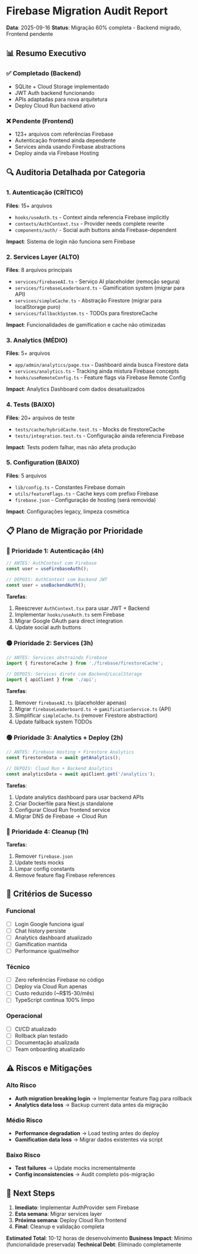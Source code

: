 # Firebase Migration Audit Report
**Data**: 2025-09-16
**Status**: Migração 60% completa - Backend migrado, Frontend pendente

## 📊 **Resumo Executivo**

### ✅ **Completado (Backend)**
- SQLite + Cloud Storage implementado
- JWT Auth backend funcionando
- APIs adaptadas para nova arquitetura
- Deploy Cloud Run backend ativo

### ❌ **Pendente (Frontend)**
- 123+ arquivos com referências Firebase
- Autenticação frontend ainda dependente
- Services ainda usando Firebase abstractions
- Deploy ainda via Firebase Hosting

## 🔍 **Auditoria Detalhada por Categoria**

### **1. Autenticação (CRÍTICO)**
**Files**: 15+ arquivos
- `hooks/useAuth.ts` - Context ainda referencia Firebase implicitly
- `contexts/AuthContext.tsx` - Provider needs complete rewrite
- `components/auth/` - Social auth buttons ainda Firebase-dependent

**Impact**: Sistema de login não funciona sem Firebase

### **2. Services Layer (ALTO)**
**Files**: 8 arquivos principais
- `services/firebaseAI.ts` - Serviço AI placeholder (remoção segura)
- `services/firebaseLeaderboard.ts` - Gamification system (migrar para API)
- `services/simpleCache.ts` - Abstração Firestore (migrar para localStorage puro)
- `services/fallbackSystem.ts` - TODOs para firestoreCache

**Impact**: Funcionalidades de gamification e cache não otimizadas

### **3. Analytics (MÉDIO)**
**Files**: 5+ arquivos
- `app/admin/analytics/page.tsx` - Dashboard ainda busca Firestore data
- `services/analytics.ts` - Tracking ainda mistura Firebase concepts
- `hooks/useRemoteConfig.ts` - Feature flags via Firebase Remote Config

**Impact**: Analytics Dashboard com dados desatualizados

### **4. Tests (BAIXO)**
**Files**: 20+ arquivos de teste
- `tests/cache/hybridCache.test.ts` - Mocks de firestoreCache
- `tests/integration.test.ts` - Configuração ainda referencia Firebase

**Impact**: Tests podem falhar, mas não afeta produção

### **5. Configuration (BAIXO)**
**Files**: 5 arquivos
- `lib/config.ts` - Constantes Firebase domain
- `utils/featureFlags.ts` - Cache keys com prefixo Firebase
- `firebase.json` - Configuração de hosting (será removida)

**Impact**: Configurações legacy, limpeza cosmética

## 📋 **Plano de Migração por Prioridade**

### **🔴 Prioridade 1: Autenticação (4h)**
```typescript
// ANTES: AuthContext com Firebase
const user = useFirebaseAuth();

// DEPOIS: AuthContext com Backend JWT
const user = useBackendAuth();
```

**Tarefas**:
1. Reescrever `AuthContext.tsx` para usar JWT + Backend
2. Implementar `hooks/useAuth.ts` sem Firebase
3. Migrar Google OAuth para direct integration
4. Update social auth buttons

### **🟡 Prioridade 2: Services (3h)**
```typescript
// ANTES: Services abstraindo Firebase
import { firestoreCache } from './firebase/firestoreCache';

// DEPOIS: Services direto com Backend/LocalStorage
import { apiClient } from './api';
```

**Tarefas**:
1. Remover `firebaseAI.ts` (placeholder apenas)
2. Migrar `firebaseLeaderboard.ts` → `gamificationService.ts` (API)
3. Simplificar `simpleCache.ts` (remover Firestore abstraction)
4. Update fallback system TODOs

### **🟢 Prioridade 3: Analytics + Deploy (2h)**
```typescript
// ANTES: Firebase Hosting + Firestore Analytics
const firestoreData = await getAnalytics();

// DEPOIS: Cloud Run + Backend Analytics
const analyticsData = await apiClient.get('/analytics');
```

**Tarefas**:
1. Update analytics dashboard para usar backend APIs
2. Criar Dockerfile para Next.js standalone
3. Configurar Cloud Run frontend service
4. Migrar DNS de Firebase → Cloud Run

### **🔵 Prioridade 4: Cleanup (1h)**
**Tarefas**:
1. Remover `firebase.json`
2. Update tests mocks
3. Limpar config constants
4. Remove feature flag Firebase references

## 🎯 **Critérios de Sucesso**

### **Funcional**
- [ ] Login Google funciona igual
- [ ] Chat history persiste
- [ ] Analytics dashboard atualizado
- [ ] Gamification mantida
- [ ] Performance igual/melhor

### **Técnico**
- [ ] Zero referências Firebase no código
- [ ] Deploy via Cloud Run apenas
- [ ] Custo reduzido (~R$15-30/mês)
- [ ] TypeScript continua 100% limpo

### **Operacional**
- [ ] CI/CD atualizado
- [ ] Rollback plan testado
- [ ] Documentação atualizada
- [ ] Team onboarding atualizado

## ⚠️ **Riscos e Mitigações**

### **Alto Risco**
- **Auth migration breaking login** → Implementar feature flag para rollback
- **Analytics data loss** → Backup current data antes da migração

### **Médio Risco**
- **Performance degradation** → Load testing antes do deploy
- **Gamification data loss** → Migrar dados existentes via script

### **Baixo Risco**
- **Test failures** → Update mocks incrementalmente
- **Config inconsistencies** → Audit completo pós-migração

## 🚀 **Next Steps**

1. **Imediato**: Implementar AuthProvider sem Firebase
2. **Esta semana**: Migrar services layer
3. **Próxima semana**: Deploy Cloud Run frontend
4. **Final**: Cleanup e validação completa

**Estimated Total**: 10-12 horas de desenvolvimento
**Business Impact**: Mínimo (funcionalidade preservada)
**Technical Debt**: Eliminado completamente